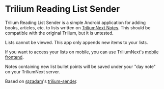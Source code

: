 # Trilium Reading List Sender
Trilium Reading List Sender is a simple Android application for adding books, 
articles, etc. to lists written on [TriliumNext Notes](https://github.com/TriliumNext/notes). 
This should be compatible with the original Trilium, but it is untested.

Lists cannot be viewed. This app only appends new items to your lists.

If you want to access your lists on mobile, you can use TriliumNext's 
[mobile frontend](https://triliumnext.github.io/Docs/Wiki/mobile-frontend.html).

Notes containing new list bullet points will be saved under your "day note" on your
TriliumNext server.

Based on [@zadam](https://github.com/zadam)'s [trilium-sender](https://github.com/TriliumNext/trilium-sender).
